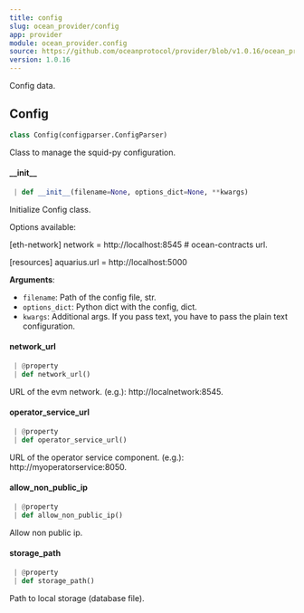```yaml
---
title: config
slug: ocean_provider/config
app: provider
module: ocean_provider.config
source: https://github.com/oceanprotocol/provider/blob/v1.0.16/ocean_provider/config.py
version: 1.0.16
---
```

Config data.

## Config

```python
class Config(configparser.ConfigParser)
```

Class to manage the squid-py configuration.

#### \_\_init\_\_

```python
 | def __init__(filename=None, options_dict=None, **kwargs)
```

Initialize Config class.

Options available:

[eth-network]
network = http://localhost:8545                            # ocean-contracts url.

[resources]
aquarius.url = http://localhost:5000

**Arguments**:

- `filename`: Path of the config file, str.
- `options_dict`: Python dict with the config, dict.
- `kwargs`: Additional args. If you pass text, you have to pass the plain text
configuration.

#### network\_url

```python
 | @property
 | def network_url()
```

URL of the evm network. (e.g.): http://localnetwork:8545.

#### operator\_service\_url

```python
 | @property
 | def operator_service_url()
```

URL of the operator service component. (e.g.): http://myoperatorservice:8050.

#### allow\_non\_public\_ip

```python
 | @property
 | def allow_non_public_ip()
```

Allow non public ip.

#### storage\_path

```python
 | @property
 | def storage_path()
```

Path to local storage (database file).

